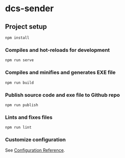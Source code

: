 # dcs-sender

## Project setup
```
npm install
```

### Compiles and hot-reloads for development
```
npm run serve
```

### Compiles and minifies and generates EXE file
```
npm run build
```

### Publish source code and exe file to Github repo
```
npm run publish
```


### Lints and fixes files
```
npm run lint
```

### Customize configuration
See [Configuration Reference](https://cli.vuejs.org/config/).
